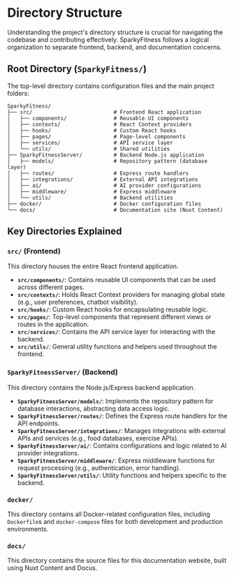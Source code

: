 # Directory Structure

Understanding the project's directory structure is crucial for navigating the codebase and contributing effectively. SparkyFitness follows a logical organization to separate frontend, backend, and documentation concerns.

## Root Directory (`SparkyFitness/`)

The top-level directory contains configuration files and the main project folders:

```
SparkyFitness/
├── src/                          # Frontend React application
│   ├── components/               # Reusable UI components
│   ├── contexts/                 # React Context providers
│   ├── hooks/                    # Custom React hooks
│   ├── pages/                    # Page-level components
│   ├── services/                 # API service layer
│   └── utils/                    # Shared utilities
├── SparkyFitnessServer/          # Backend Node.js application
│   ├── models/                   # Repository pattern (database layer)
│   ├── routes/                   # Express route handlers
│   ├── integrations/             # External API integrations
│   ├── ai/                       # AI provider configurations
│   ├── middleware/               # Express middleware
│   └── utils/                    # Backend utilities
├── docker/                       # Docker configuration files
└── docs/                         # Documentation site (Nuxt Content)
```

## Key Directories Explained

### `src/` (Frontend)

This directory houses the entire React frontend application.

*   **`src/components/`**: Contains reusable UI components that can be used across different pages.
*   **`src/contexts/`**: Holds React Context providers for managing global state (e.g., user preferences, chatbot visibility).
*   **`src/hooks/`**: Custom React hooks for encapsulating reusable logic.
*   **`src/pages/`**: Top-level components that represent different views or routes in the application.
*   **`src/services/`**: Contains the API service layer for interacting with the backend.
*   **`src/utils/`**: General utility functions and helpers used throughout the frontend.

### `SparkyFitnessServer/` (Backend)

This directory contains the Node.js/Express backend application.

*   **`SparkyFitnessServer/models/`**: Implements the repository pattern for database interactions, abstracting data access logic.
*   **`SparkyFitnessServer/routes/`**: Defines the Express route handlers for the API endpoints.
*   **`SparkyFitnessServer/integrations/`**: Manages integrations with external APIs and services (e.g., food databases, exercise APIs).
*   **`SparkyFitnessServer/ai/`**: Contains configurations and logic related to AI provider integrations.
*   **`SparkyFitnessServer/middleware/`**: Express middleware functions for request processing (e.g., authentication, error handling).
*   **`SparkyFitnessServer/utils/`**: Utility functions and helpers specific to the backend.

### `docker/`

This directory contains all Docker-related configuration files, including `Dockerfile`s and `docker-compose` files for both development and production environments.

### `docs/`

This directory contains the source files for this documentation website, built using Nuxt Content and Docus.